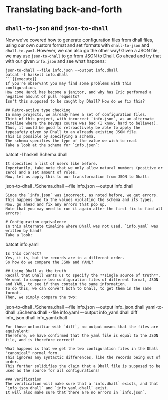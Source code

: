 # Translating back-and-forth

## `dhall-to-json` and `json-to-dhall`
Now we've covered how to generate configuration files from dhall files, using our own custom format and set formats with `dhall-to-json` and `dhall-to-yaml`.
However, we can also go the other way!
Given a JSON file, we may use `json-to-dhall` to go from JSON to Dhall.
Go ahead and try that with our given `info.json` and see what happens:
```
json-to-dhall --file info.json --output info.dhall
batcat -l haskell info.dhall
```{{execute}}
If you're observant you may find some problems with this configuration.
How come Herdi has become a janitor, and why has Eric performed a negative amount of pull requests?
Isn't this supposed to be caught by Dhall? How do we fix this?

## Retro-active type checking
In many projects, we already have a set of configuration files.
Think of this project, with incorrect `info.json`, as an alternate timeline where the DevOps course was bad (I know, hard to believe!).
Thus, it would be good to retroactively be able to apply the typesafety given by Dhall to an already existing JSON file.
This is possible by specifying a schema.
The schema specifies the type of the value we wish to read.
Take a look at the schema for `info.json`:
```
batcat -l haskell Schema.dhall
```{{execute}}
It specifies a list of users like before.
Importantly, take note that we only allow natural numbers (positive or zero) and a set amount of roles.
Now, let us apply this to our transformation from JSON to Dhall:
```
json-to-dhall ./Schema.dhall --file info.json --output info.dhall
```{{execute}}
Since the `info.json` was incorrect, as noted before, we get errors.
This happens due to the values violating the schema and its types.
Now, go ahead and fix any errors that pop up.
Note that you may need to run it again after the first fix to find all errors!

# Configuration equivalence
In this alternate timeline where Dhall was not used, `info.yaml` was written by hand!
Take a look:
```
batcat info.yaml
```{{execute}}
Is this correct?
Yes, it is, but the records are in a different order.
So how do we compare the JSON and YAML?

## Using Dhall as the truth
Recall that Dhall wants us to specify the **single source of truth**. 
We want to compare two configuration files of different format, JSON and YAML, to see if they contain the same information.
To do this, we can convert both to Dhall, to get them in the same format.
Then, we simply compare the two:
```
json-to-dhall ./Schema.dhall --file info.json --output info_json.dhall
yaml-to-dhall ./Schema.dhall --file info.yaml --output info_yaml.dhall
diff info_json.dhall info_yaml.dhall
```{{execute}}
For those unfamiliar with `diff`, no output means that the files are equivalent!
Therefore, we have confirmed that the yaml file is equal to the JSON file, and is therefore correct!

What happens is that we get the two configuration files in the Dhall "canonical" normal form.
This ignores any syntactic differences, like the records being out of order.
This further solidifies the claim that a Dhall file is supposed to be used as the source for all configurations!

### Verification
The verification will make sure that a `info.dhall` exists, and that `info_json.dhall` and `info_yaml.dhall` exist.
It will also make sure that there are no errors in `info.json`.
